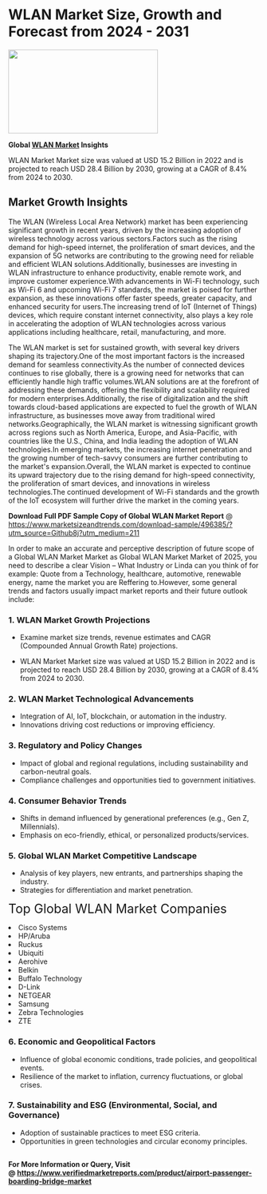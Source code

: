 <H1>WLAN Market Size, Growth and Forecast from 2024 - 2031</H1><img class="aligncenter size-medium wp-image-584254" src="https://thirdeyenews.in/wp-content/uploads/2024/09/Global-Market-Research-300x168.jpeg" alt="" width="300" height="168" /><p><strong>Global&nbsp;<a href="https://www.marketsizeandtrends.com/download-sample/496385/?utm_source=Github8j?utm_medium=211">WLAN Market</a> Insights</strong></p><p>WLAN Market Market size was valued at USD 15.2 Billion in 2022 and is projected to reach USD 28.4 Billion by 2030, growing at a CAGR of 8.4% from 2024 to 2030.</p><p><h2>Market Growth Insights</h2> <p>The WLAN (Wireless Local Area Network) market has been experiencing significant growth in recent years, driven by the increasing adoption of wireless technology across various sectors.Factors such as the rising demand for high-speed internet, the proliferation of smart devices, and the expansion of 5G networks are contributing to the growing need for reliable and efficient WLAN solutions.Additionally, businesses are investing in WLAN infrastructure to enhance productivity, enable remote work, and improve customer experience.With advancements in Wi-Fi technology, such as Wi-Fi 6 and upcoming Wi-Fi 7 standards, the market is poised for further expansion, as these innovations offer faster speeds, greater capacity, and enhanced security for users.The increasing trend of IoT (Internet of Things) devices, which require constant internet connectivity, also plays a key role in accelerating the adoption of WLAN technologies across various applications including healthcare, retail, manufacturing, and more.</p> <p>The WLAN market is set for sustained growth, with several key drivers shaping its trajectory.One of the most important factors is the increased demand for seamless connectivity.As the number of connected devices continues to rise globally, there is a growing need for networks that can efficiently handle high traffic volumes.WLAN solutions are at the forefront of addressing these demands, offering the flexibility and scalability required for modern enterprises.Additionally, the rise of digitalization and the shift towards cloud-based applications are expected to fuel the growth of WLAN infrastructure, as businesses move away from traditional wired networks.Geographically, the WLAN market is witnessing significant growth across regions such as North America, Europe, and Asia-Pacific, with countries like the U.S., China, and India leading the adoption of WLAN technologies.In emerging markets, the increasing internet penetration and the growing number of tech-savvy consumers are further contributing to the market's expansion.Overall, the WLAN market is expected to continue its upward trajectory due to the rising demand for high-speed connectivity, the proliferation of smart devices, and innovations in wireless technologies.The continued development of Wi-Fi standards and the growth of the IoT ecosystem will further drive the market in the coming years.</p> <p><span class=""><strong>Download Full PDF Sample Copy of Global WLAN Market Report</strong> @ <a href="https://www.marketsizeandtrends.com/download-sample/496385/?utm_source=Github8j?utm_medium=211" target="_blank">https://www.marketsizeandtrends.com/download-sample/496385/?utm_source=Github8j?utm_medium=211</a></span></p><p>In order to make an accurate and perceptive description of future scope of a Global&nbsp;WLAN Market Market as Global&nbsp;WLAN Market Market of 2025, you need to describe a clear Vision &ndash; What Industry or Linda can you think of for example: Quote from a Technology, healthcare, automotive, renewable energy, name the market you are Reffering to.However, some general trends and factors usually impact market reports and their future outlook include:</p><h3>1.&nbsp;<strong>WLAN Market Growth Projections</strong></h3><ul><li>Examine market size trends, revenue estimates and CAGR (Compounded Annual Growth Rate) projections.</li><li><p>WLAN Market Market size was valued at USD 15.2 Billion in 2022 and is projected to reach USD 28.4 Billion by 2030, growing at a CAGR of 8.4% from 2024 to 2030.</p></li></ul><h3>2.&nbsp;<strong>WLAN Market Technological Advancements</strong></h3><ul><li>Integration of AI, IoT, blockchain, or automation in the industry.</li><li>Innovations driving cost reductions or improving efficiency.</li></ul><h3>3.&nbsp;<strong>Regulatory and Policy Changes</strong></h3><ul><li>Impact of global and regional regulations, including sustainability and carbon-neutral goals.</li><li>Compliance challenges and opportunities tied to government initiatives.</li></ul><h3>4.&nbsp;<strong>Consumer Behavior Trends</strong></h3><ul><li>Shifts in demand influenced by generational preferences (e.g., Gen Z, Millennials).</li><li>Emphasis on eco-friendly, ethical, or personalized products/services.</li></ul><h3>5.&nbsp;<strong>Global WLAN Market Competitive Landscape</strong></h3><ul><li>Analysis of key players, new entrants, and partnerships shaping the industry.</li><li>Strategies for differentiation and market penetration.</li></ul><p data-pm-slice="1 1 []"><span style="color: inherit; font-family: inherit; font-size: 25px;">Top Global WLAN Market Companies</span></p><div class="" data-test-id=""><p><li>Cisco Systems</li><li> HP/Aruba</li><li> Ruckus</li><li> Ubiquiti</li><li> Aerohive</li><li> Belkin</li><li> Buffalo Technology</li><li> D-Link</li><li> NETGEAR</li><li> Samsung</li><li> Zebra Technologies</li><li> ZTE</li></p></div><h3>6.&nbsp;<strong>Economic and Geopolitical Factors</strong></h3><ul><li>Influence of global economic conditions, trade policies, and geopolitical events.</li><li>Resilience of the market to inflation, currency fluctuations, or global crises.</li></ul><h3>7.&nbsp;<strong>Sustainability and ESG (Environmental, Social, and Governance)</strong></h3><ul><li>Adoption of sustainable practices to meet ESG criteria.</li><li>Opportunities in green technologies and circular economy principles.</li></ul><h2><strong style="font-size: 14px;">For More Information or Query, Visit @&nbsp;</strong><a style="background-color: #ffffff; font-size: 14px;" href="https://www.marketsizeandtrends.com/report/wlan-market/" target="_blank">https://www.verifiedmarketreports.com/product/airport-passenger-boarding-bridge-market</a></h2>